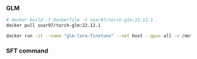 ### GLM


```sh
# docker build -f Dockerfile -t soar97/torch-glm:22.12.1 .
docker pull soar97/torch-glm:22.12.1

docker run -it --name "glm-lora-finetune" --net host --gpus all -v /mnt:/mnt soar97/torch-glm:22.12.1
```


### SFT command




